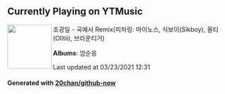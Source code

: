 ## Currently Playing on YTMusic

[<img align="left" width="100" src="https://lh3.googleusercontent.com/xCFxD60MSpFFmvsBXIRCny6b187TQJWC8_v2Z_d3kkgUCY9FYzr2ChEOnnKWPh4iUkpvDmdhu5Soj0Spig">](https://music.youtube.com/watch?v=SnuJ-xHCORI)

조광일 - 곡예사 Remix(피처링: 마이노스, 식보이(Sikboy), 올티(Olltii), 브라운티거)

**Albums**: 암순응

Last updated at 03/23/2021 12:31

#### Generated with [20chan/github-now](https://github.com/20chan/github-now)


<!--
**20chan/20chan** is a ✨ _special_ ✨ repository because its `README.md` (this file) appears on your GitHub profile.

Here are some ideas to get you started:

- 🔭 I’m currently working on ...
- 🌱 I’m currently learning ...
- 👯 I’m looking to collaborate on ...
- 🤔 I’m looking for help with ...
- 💬 Ask me about ...
- 📫 How to reach me: ...
- 😄 Pronouns: ...
- ⚡ Fun fact: ...
-->
